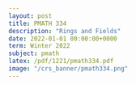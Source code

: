 ```yaml
---
layout: post
title: PMATH 334
description: "Rings and Fields"
date: 2022-01-01 00:00:00+0000
term: Winter 2022
subject: pmath
latex: /pdf/1221/pmath334.pdf
image: "/crs_banner/pmath334.png"
---
```




